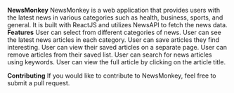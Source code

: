 **NewsMonkey**
NewsMonkey is a web application that provides users with the latest news in various categories such as health, business, sports, and general. It is built with ReactJS and utilizes NewsAPI to fetch the news data.
**Features**
User can select from different categories of news.
User can see the latest news articles in each category.
User can save articles they find interesting.
User can view their saved articles on a separate page.
User can remove articles from their saved list.
User can search for news articles using keywords.
User can view the full article by clicking on the article title.

**Contributing**
If you would like to contribute to NewsMonkey, feel free to submit a pull request.